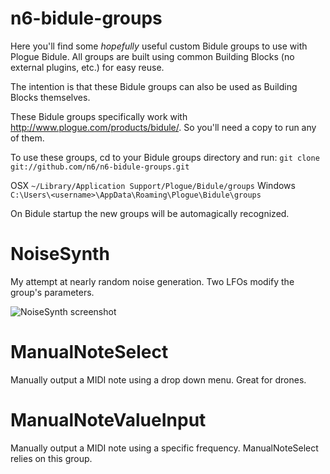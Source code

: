n6-bidule-groups
================
Here you'll find some *hopefully* useful custom Bidule groups to use with Plogue Bidule. All groups are built using common Building Blocks (no external plugins, etc.) for easy reuse. 

The intention is that these Bidule groups can also be used as Building Blocks themselves.

These Bidule groups specifically work with http://www.plogue.com/products/bidule/. So you'll need a copy to run any of them.

To use these groups, cd to your Bidule groups directory and run: `git clone git://github.com/n6/n6-bidule-groups.git`

OSX `~/Library/Application Support/Plogue/Bidule/groups`
Windows `C:\Users\<username>\AppData\Roaming\Plogue\Bidule\groups`

On Bidule startup the new groups will be automagically recognized. 

NoiseSynth
==========
My attempt at nearly random noise generation. Two LFOs modify the group's parameters.

![NoiseSynth screenshot](https://github.com/n6/bidule-groups/blob/master/NoiseSynth.png "NoiseSynth screenshot")

ManualNoteSelect
================
Manually output a MIDI note using a drop down menu. Great for drones. 

ManualNoteValueInput
====================
Manually output a MIDI note using a specific frequency. ManualNoteSelect relies on this group.  